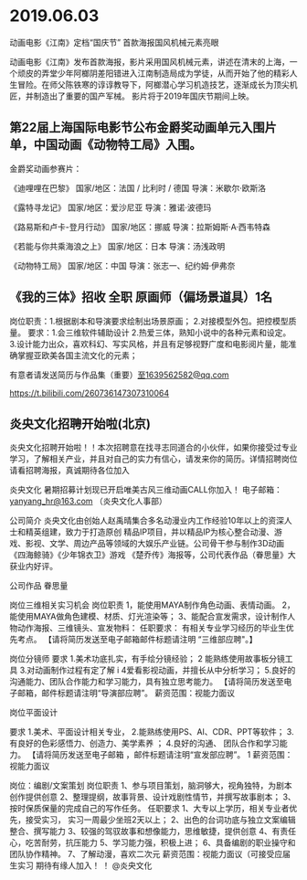 # 2019.06.03
 
动画电影《江南》定档“国庆节” 首款海报国风机械元素亮眼

动画电影《江南》发布首款海报，影片采用国风机械元素，讲述在清末的上海，一个顽皮的弄堂少年阿榔阴差阳错进入江南制造局成为学徒，从而开始了他的精彩人生冒险。在师父陈铁寒的谆谆教导下，阿榔潜心学习机造技艺，逐渐成长为顶尖机匠，并制造出了重要的国产军械。 影片将于2019年国庆节期间上映。

 
## 第22届上海国际电影节公布金爵奖动画单元入围片单，中国动画《动物特工局》入围。

金爵奖动画参赛片：

《迪哩哩在巴黎》
国家/地区：法国 / 比利时 / 德国
导演：米歇尔·欧斯洛

《露特寻龙记》
国家/地区：爱沙尼亚
导演：雅诺·波德玛

《路易斯和卢卡-登月行动》
国家/地区：挪威
导演：拉斯姆斯·A·西韦特森

《若能与你共乘海浪之上》
国家/地区：日本
导演：汤浅政明

《动物特工局》
国家/地区：中国
导演：张志一、纪约姆·伊弗奈 

 
## 《我的三体》招收 全职 原画师（偏场景道具）1名

岗位职责：1.根据剧本和导演要求绘制出场景原画；
2.对接模型外包。把控模型质量。
要求：1.会三维软件辅助设计
2.热爱三体，熟知小说中的各种元素和设定。
3.设计能力出众，喜欢科幻、写实风格，并且有足够视野广度和电影阅片量，能准确掌握亚欧美各国主流文化的元素；

有意者请发送简历与作品集（重要）至1639562582@qq.com

https://t.bilibili.com/260736147307310064
## 炎央文化招聘开始啦(北京)

炎央文化招聘开始啦！！本次招聘意在找寻志同道合的小伙伴，如果你接受过专业学习，了解相关产业，并且对自己的实力有信心，请发来你的简历。详情招聘岗位请看招聘海报，真诚期待各位加入

炎央文化
暑期招募计划现已开启唯美古风三维动画CALL你加入！
电子邮箱：yanyang_hr@163.com （炎央文化人事部）

公司简介
炎央文化由创始人赵禹晴集合多名动漫业内工作经验10年以上的资深人士和精英组建，致力于打造原创
精品IP项目，并以精品IP为核心整合动漫、游戏、影视、文学、周边产品等领域的大娱乐产业链。公司骨干参与制作3D动画《四海鲸骑》《少年锦衣卫》游戏 《楚乔传》海报等，公司代表作品（眷思量》大获业内好评。

公司作品
眷思量


岗位三维相关实习机会
岗位职责
1，能使用MAYA制作角色动画、表情动画。
2，能使用MAYA做角色建模、材质、灯光渲染等；
3、能配合宣发需求，设计制作人物动作海报、三维镜头、宣发物料：
任职要求：
有相关专业学习经历的毕业生优先考点。
【请将简历发送至电子邮箱邮件标题请注明 “三维部应聘"。】

岗位分镜师
要求
1.美术功底扎实，有手绘分镜经验； 2 能熟练使用故事板分镜工具
3.对动画制作过程有定了解 i 4爱看影视动画，并擅长从中分析学习；
5.良好的沟通能力、团队合作能力和学习能力，具有独立思考能力。
【请将简历发送至电子邮箱，邮件标题请注明“导演部应聘”。
薪资范围：视能力面议


岗位平面设计
 
要求
1.美术、平面设计相关专业， 2.能熟练使用PS、Al、CDR、PPT等软件；
3.有良好的色彩感悟力、创造力、美学素养 ； 4.良好的沟通、 团队合作和学习能力。
【请将简历发送至电子邮箱 ，邮件标题请注明“宣发部应聘”。 1
薪资范围：视能力面议

岗位：编剧/文案策划
岗位职责
1、参与项目策划，脑洞够大，视角独特，为剧本创作提供创意
2、整理提纲，故事背景、设计戏剧性情节，并撰写故事剧本；
3、按时保质保量的完成自己的写作任务。
任职要求
1、大专以上学历，相关专业者优先，接受实习，
实习一周最少坐班2天以上；
2、出色的台词功底与独立文案编辑整合、撰写能力
3、较强的驾驭故事和想像能力，思维敏捷，提供创意
4、有责任心，吃苦耐劳，抗压能力
5、学习能力强，积极上进；
6、具备编剧的职业操守和团队协作精神。
7、了解动漫，喜欢二次元
薪资范围：视能力面议（可接受应届生实习
期待有缘人加入！ ！
@炎央文化